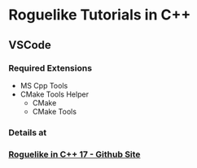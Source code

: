 # Roguelike Tutorials in C++

## VSCode
### Required Extensions
- MS Cpp Tools
- CMake Tools Helper
  - CMake
  - CMake Tools

### Details at
### [Roguelike in C++ 17 - Github Site](https://roy-fokker.github.io/roguelike-cpp/)
